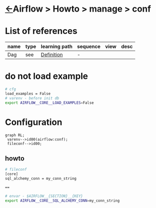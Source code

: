<head><link rel="stylesheet" href="../../../md.css"/></head>

[//]: #(Reference)
[Repo_Readme]:    ../README.md
[Dag_Whatis]:  ../whatis/dag_whatis.md

# [&larr;][Repo_Readme]Airflow > Howto > manage > conf
# List of references
|name|type|learning path|sequence|view|desc|
|-|-|-|-|-|-|
|Dag|see|[Definition][Dag_Whatis]|-|


# do not load example
```bash
# cfg
load_examples = False
# varenv - before init db
export AIRFLOW__CORE__LOAD_EXAMPLES=False

```

# Configuration
```mermaid
graph RL;
 varenv-->id00(airflow:conf);    
 fileconf-->id00;    

```
## howto
```bash
# fileconf
[core]
sql_alchemy_conn = my_conn_string

==

# envar - $AIRFLOW__{SECTION}__{KEY}
export AIRFLOW__CORE__SQL_ALCHEMY_CONN=my_conn_string
```
